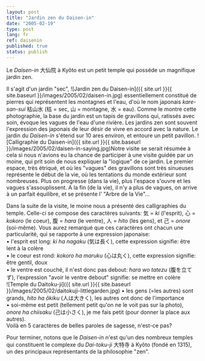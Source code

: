 ```yaml
---
layout: post
title: "Jardin zen du Daisen-in"
date: "2005-02-19"
type: post
lang: fr
ref: daisenin
published: true
status: publish
---
```




Le _Daïsen-in_ 大仙院 à Kyôto est un petit temple qui posséde un magnifique jardin zen.

Il s'agit d'un jardin "sec", ![Jardin zen du Daisen-in]({{ site.url }}{{ site.baseurl }}/images/2005/02/daisen-in.jpg) essentiellement constitué de pierres qui représentent les montagnes et l'eau, d'où le nom japonais _kare-san-sui_ 枯山水 (枯 = sec, 山 = montagne, 水 = eau). Comme le montre cette photographie, la base du jardin est un tapis de gravillons qui, ratissés avec soin, évoque les vagues de l'eau d'une rivière. Les jardins zen sont souvent l'expression des japonais de leur désir de vivre en accord avec la nature. Le jardin du _Daïsen-in_ s'étend sur 10 ares environ, et entoure un petit pavillon. ![Calligraphie du Daisen-in]({{ site.url }}{{ site.baseurl }}/images/2005/02/daisen-in-saying.jpg)Notre visite se serait résumée à cela si nous n'avions eu la chance de participer à une visite guidée par un moine, qui prit soin de nous expliquer la "logique" de ce jardin. Le premier espace, très étriqué, et où les "vagues" des gravillons sont très sinueuses représente le début de la vie, où les tentations du monde extérieur sont nombreuses. Plus on progresse (dans la vie), plus l'espace s'ouvre et les vagues s'assouplissent. A la fin (de la vie), il n'y a plus de vagues, on arrive à un parfait équilibre, et se présente l' "Arbre de la Vie"...

Dans la suite de la visite, le moine nous a présenté des calligraphies du temple. Celle-ci se compose des caractères suivants: 気 = _ki_ (l'esprit), 心 = _kokoro_ (le coeur), 腹 = _hara_ (le ventre), 人 = _hito_ (les gens), et 己 = _onore_ (soi-même). Vous aurez remarqué que ces caractères ont chacun une particularité, qui se rapporte à une expression japonaise:  
• l'esprit est long: _ki ha nagaku_ (気は長く), cette expression signifie: être lent à la colère  
• le coeur est rond: _kokoro ha maruku_ (心は丸く), cette expression signifie: être gentil, doux  
• le ventre est couché, il n'est donc pas debout: _hara wo tatezu_ (腹を立てず), l'expression "avoir le ventre debout" signifie: se mettre en colère  
![Temple du Daitoku-ji]({{ site.url }}{{ site.baseurl }}/images/2005/02/daitokuji-littlegarden.jpg) • les gens (=les autres) sont grands, _hito ha ôkiku_ (人は大きく), les autres ont donc de l'importance  
• soi-même est petit (tellement petit qu'on ne le voit pas sur la photo), _onore ha chiisaku_ (己は小さく), je me fais petit (pour donner la place aux autres).  
Voilà en 5 caractères de belles paroles de sagesse, n'est-ce pas?

Pour terminer, notons que le _Daisen-in_ n'est qu'un des nombreux temples qui constituent le complexe du _Dai-toku-ji_ 大特寺 à Kyôto (fondé en 1315), un des principaux représentants de la philosophie "zen".


